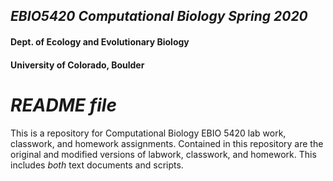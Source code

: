## _EBIO5420 Computational Biology Spring 2020_ ##
#### Dept. of Ecology and Evolutionary Biology ####
#### University of Colorado, Boulder ####

# _**README** file_ #

This is a repository for Computational Biology EBIO 5420 lab work, classwork, and homework assignments. Contained in this repository are the original and modified versions of labwork, classwork, and homework. This includes _both_ text documents and scripts.
